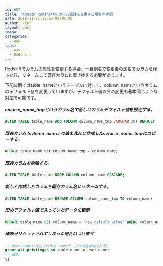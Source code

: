 ```yaml
---
id: 607
title: 'Amazon Redshiftのカラム属性を変更する場合の手順'
date: 2018-11-21T12:00:00+09:00
author: kter
layout: post
image: 
categories:
  - AWS
tags:
  - AWS
  - Redshift
---
```

Redshiftでカラムの属性を変更する場合、一旦別名で変更後の属性でカラムを作った後、リネームして既存カラムと置き換える必要があります。

下記の例ではtable_nameというテーブルに対して、column_nameというカラムのデフォルト値を変更していますが、デフォルト値以外の変更も基本同じような対応で可能です。

##### column_name_tmpというカラム名で新しいカラムデフォルト値を設定する。

```sql
ALTER TABLE table_name ADD COLUMN column_name_tmp VARCHAR(20) DEFAULT 'new_default_value';
```

##### 既存カラム (column_name) の値を先ほど作成したcolumn_name_tmpにコピーする。

```sql
UPDATE table_name SET column_name_tmp = column_name;
```

##### 既存カラムを削除する。

```sql
ALTER TABLE table_name DROP COLUMN column_name CASCADE;
```

##### 新しく作成したカラムを既存カラム名にリネームする。

```sql
ALTER TABLE table_name RENAME COLUMN column_name_tmp TO column_name;
```

##### 旧のデフォルト値で入っていたデータの更新

```sql
UPDATE table_name SET column_name = 'new_default_value' WHERE column_name = 'old_default_value';
```

##### 権限がリセットされてしまった場合はつけ直す

```sql
-- user_nameに対してtable_nameテーブルの全操作を許可
grant all privileges on table_name TO user_name;
-- 確認
\z
```

